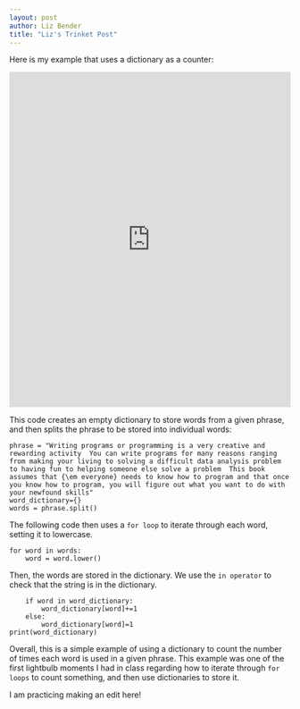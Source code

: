 ```yaml
---
layout: post
author: Liz Bender
title: "Liz's Trinket Post"
---
```


Here is my example that uses a dictionary as a counter:

<iframe src="https://trinket.io/embed/python/b129d32d14" width="100%" height="600" frameborder="0" marginwidth="0" marginheight="0" allowfullscreen></iframe>

This code creates an empty dictionary to store words from a given phrase, and then splits the phrase to be stored into individual words:
```
phrase = "Writing programs or programming is a very creative and rewarding activity  You can write programs for many reasons ranging from making your living to solving a difficult data analysis problem to having fun to helping someone else solve a problem  This book assumes that {\em everyone} needs to know how to program and that once you know how to program, you will figure out what you want to do with your newfound skills"
word_dictionary={}
words = phrase.split()
```
The following code then uses a ``for loop`` to iterate through each word, setting it to lowercase.
```
for word in words:
    word = word.lower()
```
Then, the words are stored in the dictionary. We use the ``in operator`` to check that the string is in the dictionary.
```
    if word in word_dictionary:
        word_dictionary[word]+=1
    else:
        word_dictionary[word]=1
print(word_dictionary)
```
Overall, this is a simple example of using a dictionary to count the number of times each word is used in a given phrase. This example was one of the first lightbulb moments I had in class regarding how to iterate through ``for loops`` to count something, and then use dictionaries to store it.

I am practicing making an edit here!
